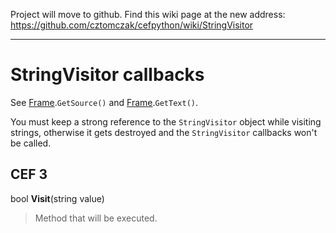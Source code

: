 Project will move to github. Find this wiki page at the new address: https://github.com/cztomczak/cefpython/wiki/StringVisitor


---


# StringVisitor callbacks #

See [Frame](Frame.md).`GetSource()` and [Frame](Frame.md).`GetText()`.

You must keep a strong reference to the `StringVisitor` object
while visiting strings, otherwise it gets destroyed and the
`StringVisitor` callbacks won't be called.

## CEF 3 ##

bool **Visit**(string value)

> Method that will be executed.